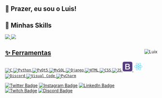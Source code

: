 ## 💙 Prazer, eu sou o <strong>Luis!</strong>

## 🚀 Minhas Skills

<div>
  <a href="https://github.com/luixfds">
  <img height="180em" src="https://github-readme-stats.vercel.app/api?username=luixfds&show_icons=true&theme=github_dark&include_all_commits=true&count_private=true"/>
  <img height="180em" src="https://github-readme-stats.vercel.app/api/top-langs/?username=PedroCollin&layout=compact&langs_count=7&theme=github_dark"/>
</div>

<img  height="180em" align="right" alt="Luix" src="https://i.imgur.com/i76z9hb.gif">
  
## ✨ Ferramentas
  
<code><img height="32" src="https://cdn.jsdelivr.net/gh/devicons/devicon/icons/c/c-original.svg" alt="C"/></code>
<code><img height="32" src="https://cdn.jsdelivr.net/gh/devicons/devicon/icons/python/python-original.svg" alt="Python"/></code>
<code><img height="32" src="https://cdn.jsdelivr.net/gh/devicons/devicon/icons/qt/qt-original.svg" alt="PyQt5"/></code>
<code><img height="32" src="https://cdn.jsdelivr.net/gh/devicons/devicon/icons/mysql/mysql-original.svg" alt="MySQL"/></code>
<code><img height="32" src="https://cdn.worldvectorlogo.com/logos/django.svg" alt="Django"/></code>
<code><img height="32" src="https://cdn.jsdelivr.net/gh/devicons/devicon/icons/html5/html5-original.svg" alt="HTML"/></code>
<code><img height="32" src="https://cdn.jsdelivr.net/gh/devicons/devicon/icons/css3/css3-original.svg" alt="CSS"/></code>
<code><img height="32" src="https://cdn.jsdelivr.net/gh/devicons/devicon/icons/javascript/javascript-original.svg" alt="JS"/></code>
<code><img height="32" src="https://raw.githubusercontent.com/github/explore/80688e429a7d4ef2fca1e82350fe8e3517d3494d/topics/bootstrap/bootstrap.png" alt="Bootstrap"/></code>
<code><img height="32" src="https://raw.githubusercontent.com/github/explore/80688e429a7d4ef2fca1e82350fe8e3517d3494d/topics/react/react.png" alt="React"/></code>
<code><img height="32" src="https://logodownload.org/wp-content/uploads/2017/11/discord-logo-icone.png" alt="Discord"/></code>
<code><img height="32" src="https://cdn.jsdelivr.net/gh/devicons/devicon/icons/vscode/vscode-original.svg" alt="Visual Code"/></code>
<code><img height="32" src="https://upload.wikimedia.org/wikipedia/commons/thumb/1/1d/PyCharm_Icon.svg/1200px-PyCharm_Icon.svg.png" alt="PyCharm"/></code>

[![Twitter Badge](https://img.shields.io/badge/Twitter-Profile-informational?style=for-the-badge&logo=twitter&logoColor=white&color=0099ff)](https://twitter.com/luix_fds)
[![Instagram Badge](https://img.shields.io/badge/Instagram-Profile-informational?style=for-the-badge&logo=Instagram&logoColor=white&color=ff0066)](https://www.instagram.com/luix_fds/)
[![LinkedIn Badge](https://img.shields.io/badge/LinkedIn-Profile-informational?style=for-the-badge&logo=linkedin&logoColor=white&color=0D76A8)](https://www.linkedin.com/in/luis-felipe-80a0121ba)
[![Twitch Badge](https://img.shields.io/badge/Twitch-Profile-informational?style=for-the-badge&logo=Twitch&logoColor=white&color=6600ff)](https://www.twitch.tv/luix_fds)
[![Discord Badge](https://img.shields.io/badge/Discord-Server-informational?style=for-the-badge&logo=Discord&logoColor=white&color=6666ff)](https://discord.gg/Py2eTFSj)
  
